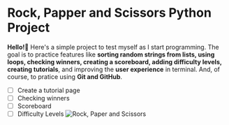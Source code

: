 # Rock, Papper and Scissors Python Project
**Hello!👋** Here's a simple project to test myself as I start programming. The goal is to practice features like **sorting random strings from lists, using loops, checking winners, creating a scoreboard, adding difficulty levels, creating tutorials**, and improving the **user experience** in terminal. And, of course, to pratice using **Git and GitHub**. 
- [ ] Create a tutorial page
- [ ] Checking winners
- [ ] Scoreboard
- [ ] Difficulty Levels 
![Rock, Paper and Scissors](https://media2.dev.to/dynamic/image/width=1600,height=900,fit=cover,gravity=auto,format=auto/https%3A%2F%2Fthepracticaldev.s3.amazonaws.com%2Fi%2Fvg6mmkv6hipscpi7pl0h.png)